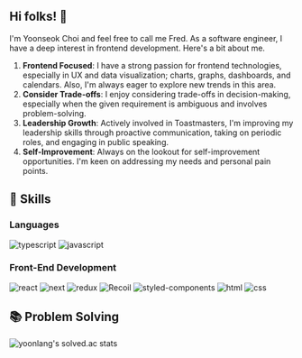 ## Hi folks! 👋

I'm Yoonseok Choi and feel free to call me Fred. As a software engineer, I have a deep interest in frontend development. Here's a bit about me.

1. **Frontend Focused**: I have a strong passion for frontend technologies, especially in UX and data visualization; charts, graphs, dashboards, and calendars. Also, I'm always eager to explore new trends in this area.
2. **Consider Trade-offs**: I enjoy considering trade-offs in decision-making, especially when the given requirement is ambiguous and involves problem-solving.
3. **Leadership Growth**: Actively involved in Toastmasters, I'm improving my leadership skills through proactive communication, taking on periodic roles, and engaging in public speaking.
4. **Self-Improvement**: Always on the lookout for self-improvement opportunities. I'm keen on addressing my needs and personal pain points.

## 🔨 Skills
### Languages
![typescript](https://img.shields.io/badge/TypeScript-3178C6?style=for-the-badge&logo=typescript&logoColor=white)
![javascript](https://img.shields.io/badge/JavaScript-323330?style=for-the-badge&logo=javascript&logoColor=F7DF1E)

### Front-End Development
![react](https://img.shields.io/badge/React-20232A?style=for-the-badge&logo=react&logoColor=61DAFB)
![next](https://img.shields.io/badge/Next-000000?style=for-the-badge&logo=nextdotjs&logoColor=FFFFFF)
![redux](https://img.shields.io/badge/Redux-593D88?style=for-the-badge&logo=redux&logoColor=white)
![Recoil](https://img.shields.io/badge/Recoil-3578e5?style=for-the-badge&logoColor=white)
![styled-components](https://img.shields.io/badge/styled--components-DB7093?style=for-the-badge&logo=styled-components&logoColor=white)
![html](https://img.shields.io/badge/HTML5-E34F26?style=for-the-badge&logo=html5&logoColor=white)
![css](https://img.shields.io/badge/CSS3-1572B6?style=for-the-badge&logo=css3&logoColor=white)

## 📚 Problem Solving
![yoonlang's solved.ac stats](https://github-readme-solvedac.hyp3rflow.vercel.app/api/?handle=cdt416z)
